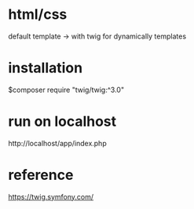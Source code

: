# html/css
default template -> with twig for dynamically templates

# installation
$composer require "twig/twig:^3.0"

# run on localhost
http://localhost/app/index.php

# reference
https://twig.symfony.com/